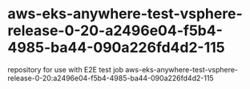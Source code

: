 # aws-eks-anywhere-test-vsphere-release-0-20-a2496e04-f5b4-4985-ba44-090a226fd4d2-115
repository for use with E2E test job aws-eks-anywhere-test-vsphere-release-0-20:a2496e04-f5b4-4985-ba44-090a226fd4d2-115
